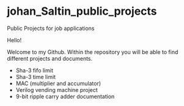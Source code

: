 # johan_Saltin_public_projects
Public Projects for job applications

Hello!

Welcome to my Github. Within the repository you will be able to find different projects and documents.

* Sha-3 fifo limit
* Sha-3 time limit
* MAC (multiplier and accumulator)
* Verilog vending machine project
* 9-bit ripple carry adder documentation

